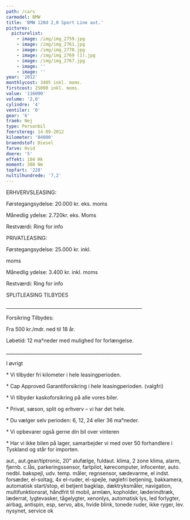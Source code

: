 ```yaml
---
path: /cars
carmodel: BMW
title: 'BMW 120d 2,0 Sport Line aut.'
pictures:
  picturelist:
    - image: /img/img_2759.jpg
    - image: /img/img_2761.jpg
    - image: /img/img_2770.jpg
    - image: /img/img_2769 (1).jpg
    - image: /img/img_2767.jpg
    - image: ''
    - image: ''
year: '2012'
monthlycost: 3405 inkl. moms.
firstcost: 25000 inkl. moms.
value: '116000'
volume: '2,0'
cylindre: '4'
ventiler: '0'
gear: '6'
traek: Nej
type: Personbil
foerstereg: 14-09-2012
kilometer: '84000'
braendstof: Diesel
farve: Hvid
doere: '5'
effekt: 184 Hk
moment: 380 Nm
topfart: '228'
nultilhundrede: '7,2'
---
```

 ERHVERVSLEASING:



 Førstegangsydelse: 20.000 kr. eks. moms

 Månedlig ydelse: 2.720kr. eks. Moms

 Restværdi: Ring for info

 

PRIVATLEASING:

Førstegangsydelse: 25.000 kr. inkl. 

moms

 Månedlig ydelse: 3.400 kr. inkl. moms

 Restværdi: Ring for info



 SPLITLEASING TILBYDES

 \_\_\_\_\_\_\_\_\_\_\_\_\_\_\_\_\_\_\_\_\_\_\_\_\_\_\_\_\_\_\_\_\_\_\_\_\_\_\_\_\_\_\_\_\_\_\_\_\_\_\_\_\_\_\_\_\_\_

 Forsikring Tilbydes:

 Fra 500 kr./mdr. ned til 18 år.

 Løbetid: 12 ma°neder med mulighed for forlængelse.

\_\_\_\_\_\_\_\_\_\_\_\_\_\_\_\_\_\_\_\_\_\_\_\_\_\_\_\_\_\_\_\_\_\_\_\_\_\_\_\_\_\_\_\_\_\_\_\_\_\_\_\_\_\_\_\_\_\_

I øvrigt

\* Vi tilbyder fri kilometer i hele leasingperioden.

\* Cap Approved Garantiforsikring i hele leasingperioden. (valgfri)

\* Vi tilbyder kaskoforsikring på alle vores biler.

\* Privat, sæson, split og erhverv – vi har det hele.

\* Du vælger selv perioden: 6, 12, 24 eller 36 ma°neder.

\* Vi opbevarer også gerne din bil over vinteren

\* Har vi ikke bilen på lager, samarbejder vi med over 50 forhandlere i Tyskland og står for importen.



aut., aut.gear/tiptronic, 20" alufælge, fuldaut. klima, 2 zone klima, alarm, fjernb. c.lås, parkeringssensor, fartpilot, kørecomputer, infocenter, auto. nedbl. bakspejl, udv. temp. måler, regnsensor, sædevarme, el indst. forsæder, el-soltag, 4x el-ruder, el-spejle, nøglefri betjening, bakkamera, automatisk start/stop, el betjent bagklap, dæktryksmåler, navigation, multifunktionsrat, håndfrit til mobil, armlæn, kopholder, læderindtræk, læderrat, lygtevasker, tågelygter, xenonlys, automatisk lys, led forlygter, airbag, antispin, esp, servo, abs, hvide blink, tonede ruder, ikke ryger, lev. nysynet, service ok
